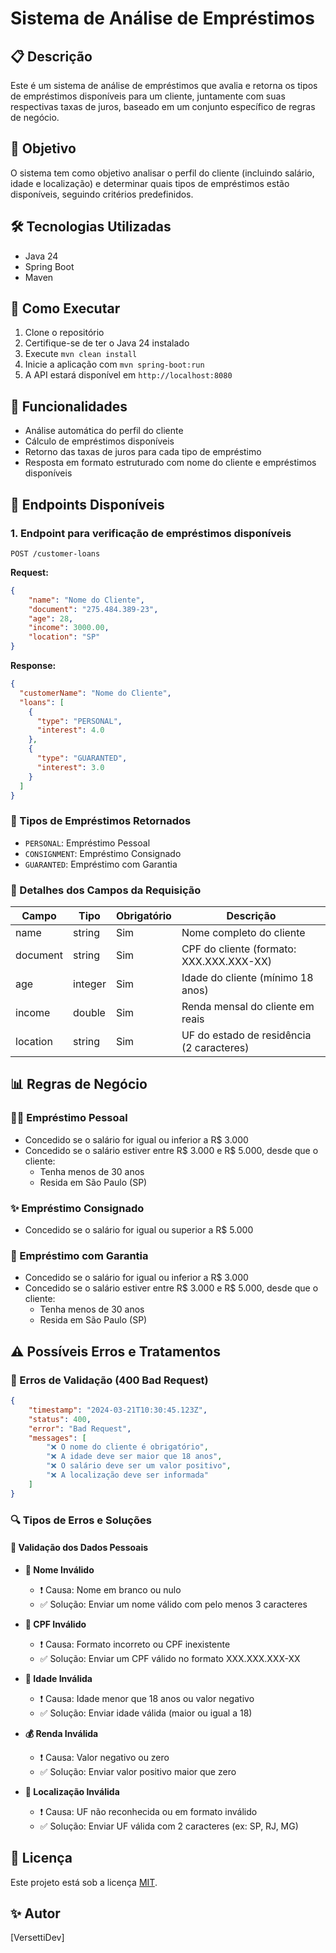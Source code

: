 # Sistema de Análise de Empréstimos

## 📋 Descrição
Este é um sistema de análise de empréstimos que avalia e retorna os tipos de empréstimos disponíveis para um cliente, juntamente com suas respectivas taxas de juros, baseado em um conjunto específico de regras de negócio.

## 🎯 Objetivo
O sistema tem como objetivo analisar o perfil do cliente (incluindo salário, idade e localização) e determinar quais tipos de empréstimos estão disponíveis, seguindo critérios predefinidos.

## 🛠️ Tecnologias Utilizadas
- Java 24
- Spring Boot
- Maven

## 🔧 Como Executar
1. Clone o repositório
2. Certifique-se de ter o Java 24 instalado
3. Execute `mvn clean install`
4. Inicie a aplicação com `mvn spring-boot:run`
5. A API estará disponível em `http://localhost:8080`

## 🚀 Funcionalidades
- Análise automática do perfil do cliente
- Cálculo de empréstimos disponíveis
- Retorno das taxas de juros para cada tipo de empréstimo
- Resposta em formato estruturado com nome do cliente e empréstimos disponíveis

## 🧶 Endpoints Disponíveis
### 1. Endpoint para verificação de empréstimos disponíveis
``` 
POST /customer-loans
```
**Request:**
```json
{
    "name": "Nome do Cliente", 
    "document": "275.484.389-23",
    "age": 28,
    "income": 3000.00,
    "location": "SP"
}
```
**Response:**
```json
{
  "customerName": "Nome do Cliente",
  "loans": [
    {
      "type": "PERSONAL",
      "interest": 4.0
    },
    {
      "type": "GUARANTED",
      "interest": 3.0
    }
  ]
}
```

### 🎁 Tipos de Empréstimos Retornados
- `PERSONAL`: Empréstimo Pessoal
- `CONSIGNMENT`: Empréstimo Consignado
- `GUARANTED`: Empréstimo com Garantia

### 📌 Detalhes dos Campos da Requisição

| Campo | Tipo | Obrigatório | Descrição |
|-------|------|-------------|-----------|
| name | string | Sim | Nome completo do cliente |
| document | string | Sim | CPF do cliente (formato: XXX.XXX.XXX-XX) |
| age | integer | Sim | Idade do cliente (mínimo 18 anos) |
| income | double | Sim | Renda mensal do cliente em reais |
| location | string | Sim | UF do estado de residência (2 caracteres) |

## 📊 Regras de Negócio

### 🙋‍♀️ Empréstimo Pessoal
- Concedido se o salário for igual ou inferior a R$ 3.000
- Concedido se o salário estiver entre R$ 3.000 e R$ 5.000, desde que o cliente:
  - Tenha menos de 30 anos
  - Resida em São Paulo (SP)

### ✨ Empréstimo Consignado
- Concedido se o salário for igual ou superior a R$ 5.000

### 🥙 Empréstimo com Garantia
- Concedido se o salário for igual ou inferior a R$ 3.000
- Concedido se o salário estiver entre R$ 3.000 e R$ 5.000, desde que o cliente:
  - Tenha menos de 30 anos
  - Resida em São Paulo (SP)

## ⚠️ Possíveis Erros e Tratamentos

### 🚫 Erros de Validação (400 Bad Request)
```json
{
    "timestamp": "2024-03-21T10:30:45.123Z",
    "status": 400,
    "error": "Bad Request",
    "messages": [
        "❌ O nome do cliente é obrigatório",
        "❌ A idade deve ser maior que 18 anos",
        "❌ O salário deve ser um valor positivo",
        "❌ A localização deve ser informada"
    ]
}
```

### 🔍 Tipos de Erros e Soluções

#### 👤 Validação dos Dados Pessoais
- **📛 Nome Inválido**
  - ❗ Causa: Nome em branco ou nulo
  - ✅ Solução: Enviar um nome válido com pelo menos 3 caracteres

- **📝 CPF Inválido**
  - ❗ Causa: Formato incorreto ou CPF inexistente
  - ✅ Solução: Enviar um CPF válido no formato XXX.XXX.XXX-XX

- **🔢 Idade Inválida**
  - ❗ Causa: Idade menor que 18 anos ou valor negativo
  - ✅ Solução: Enviar idade válida (maior ou igual a 18)

- **💰 Renda Inválida**
  - ❗ Causa: Valor negativo ou zero
  - ✅ Solução: Enviar valor positivo maior que zero

- **📍 Localização Inválida**
  - ❗ Causa: UF não reconhecida ou em formato inválido
  - ✅ Solução: Enviar UF válida com 2 caracteres (ex: SP, RJ, MG)

## 📝 Licença
Este projeto está sob a licença [MIT](LICENSE).

## ✨ Autor
[VersettiDev]
